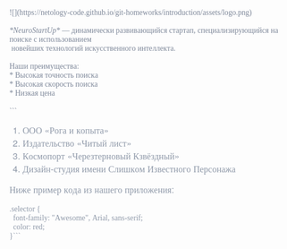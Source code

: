 <!DOCTYPE html PUBLIC "-//W3C//DTD HTML 4.01//EN" "http://www.w3.org/TR/html4/strict.dtd">
<html>
<head>
  <meta http-equiv="Content-Type" content="text/html; charset=utf-8">
  <meta http-equiv="Content-Style-Type" content="text/css">
  <title></title>
  <meta name="Generator" content="Cocoa HTML Writer">
  <meta name="CocoaVersion" content="2113.2">
  <style type="text/css">
    p.p1 {margin: 0.0px 0.0px 0.0px 0.0px; font: 13.6px '.AppleSystemUIFontMonospaced'; color: #7d8799; -webkit-text-stroke: #7d8799}
    p.p3 {margin: 0.0px 0.0px 16.0px 0.0px; font: 16.0px 'Helvetica Neue'; color: #8f99a9; -webkit-text-stroke: #8f99a9}
    p.p4 {margin: 0.0px 0.0px 0.0px 0.0px; font: 13.6px '.AppleSystemUIFontMonospaced'; color: #8f99a9; -webkit-text-stroke: #8f99a9}
    li.li2 {margin: 0.0px 0.0px 0.0px 0.0px; font: 16.0px 'Helvetica Neue'; color: #8f99a9; -webkit-text-stroke: #8f99a9}
    span.s1 {font-kerning: none}
    span.s2 {-webkit-text-stroke: 0px #000000}
    ol.ol1 {list-style-type: decimal}
  </style>
</head>
<body>
<p class="p1"><span class="s1">![](https://netology-code.github.io/git-homeworks/introduction/assets/logo.png)</span></p>
<p class="p1"><span class="s1"><br>
</span></p>
<p class="p1"><span class="s1"><i>*NeuroStartUp*</i> — динамически развивающийся стартап, специализирующийся на поиске с использованием<span class="Apple-converted-space"> </span></span></p>
<p class="p1"><span class="s1"><span class="Apple-converted-space"> </span>новейших технологий искусственного интеллекта.</span></p>
<p class="p1"><span class="s1"><br>
</span></p>
<p class="p1"><span class="s1">Наши преимущества:</span></p>
<p class="p1"><span class="s1">* Высокая точность поиска</span></p>
<p class="p1"><span class="s1">* Высокая скорость поиска</span></p>
<p class="p1"><span class="s1">* Низкая цена</span></p>
<p class="p1"><span class="s1"><br>
```</span></p>
<ol class="ol1">
  <li class="li2"><span class="s2"></span><span class="s1">ООО «Рога и копыта»</span></li>
  <li class="li2"><span class="s2"></span><span class="s1">Издательство «Читый лист»</span></li>
  <li class="li2"><span class="s2"></span><span class="s1">Космопорт «Черезтерновый Кзвёздный»</span></li>
  <li class="li2"><span class="s2"></span><span class="s1">Дизайн-студия имени Слишком Известного Персонажа</span></li>
</ol>
<p class="p3"><span class="s1">Ниже пример кода из нашего приложения:</span></p>
<p class="p4"><span class="s1">.selector {</span></p>
<p class="p4"><span class="s1"><span class="Apple-converted-space">  </span>font-family: "Awesome", Arial, sans-serif;</span></p>
<p class="p4"><span class="s1"><span class="Apple-converted-space">  </span>color: red;</span></p>
<p class="p4"><span class="s1">}```</span></p>
<p class="p1"><span class="s1"><br>
</span></p>
</body>
</html>

